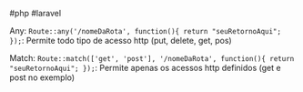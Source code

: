 #php #laravel 

Any: `Route::any('/nomeDaRota', function(){
	return "seuRetornoAqui";
});`: Permite todo tipo de acesso http (put, delete, get, pos)

Match: `Route::match(['get', 'post'], '/nomeDaRota', function(){
	return "seuRetornoAqui";
});`: Permite apenas os acessos http definidos (get e post no exemplo)